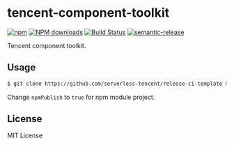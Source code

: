 # tencent-component-toolkit

[![npm](https://img.shields.io/npm/v/tencent-component-toolkit)](http://www.npmtrends.com/tencent-component-toolkit)
[![NPM downloads](http://img.shields.io/npm/dm/tencent-component-toolkit.svg?style=flat-square)](http://www.npmtrends.com/tencent-component-toolkit)
[![Build Status](https://travis-ci.com/serverless-tencent/tencent-component-toolkit.svg?branch=master)](https://travis-ci.com/serverless-tencent/tencent-component-toolkit)
[![semantic-release](https://img.shields.io/badge/%20%20%F0%9F%93%A6%F0%9F%9A%80-semantic--release-e10079.svg)](https://github.com/semantic-release/semantic-release)

Tencent component toolkit.

## Usage

```bash
$ git clone https://github.com/serverless-tencent/release-ci-template my-project
```

Change `npmPublish` to `true` for npm module project.

## License

MIT License
